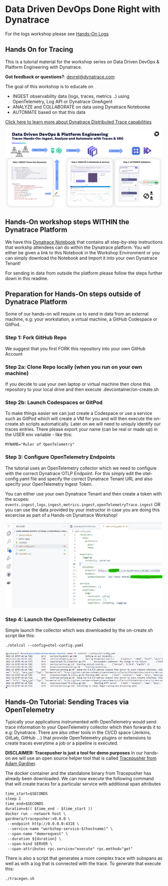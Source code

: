 # Data Driven DevOps Done Right with Dynatrace
For the logs workshop please see [Hands-On Logs](README.md)

## Hands On for Tracing
This is a tutorial material for the workshop series on Data Driven DevOps & Platform Engineering with Dynatrace.

**Got feedback or questions?**: [devrel@dynatrace.com](mailto:devrel@dynatrace.com?subject=DataDrivenDevOps%20Traces%20HandsOn)

The goal of this workshop is to educate on
- INGEST observability data (logs, traces, metrics ..) using OpenTelemetry, Log API or Dynatrace OneAgent
- ANALYZE and COLLABORATE on data using Dynatrace Notebooke
- AUTOMATE based on that this data

[Click here to learn more about Dynatrace Distributed Trace capabilities](https://www.dynatrace.com/support/help/observe-and-explore/purepath-distributed-traces/distributed-traces-overview)

![](./images/traces-handson-overview.png)

## Hands-On workshop steps WITHIN the Dynatrace Platform

We have this [Dynatrace Notebook](./notebooks/Data%20Driven%20DevOps%20On%20Hands%20for%20Traces_%20Ingest,%20Analyze,%20Automate%20(grabnerandi).json) that contains all step-by-step instructions that workshp attendees can do within the Dynatrace platform. 
You will either be given a link to this Notebook in the Workshop Environment or you can simply download the Notebook and Import it into your own Dynatrace Tenant!

For sending in data from outside the platform please follow the steps further down in this readme.

## Preparation for Hands-On steps outside of Dynatrace Platform

Some of our hands-on will require us to send in data from an external machine, e.g: your workstation, a virtual machine, a GitHub Codespace or GitPod.

### Step 1: Fork GitHub Repo
We suggest that you first FORK this repository into your own GitHub Account

### Step 2a: Clone Repo locally (when you run on your own machine)
If you decide to use your own laptop or virtual machine then clone this repository to your local drive and then execute .devcontainer/on-create.sh

### Step 2b: Launch Codespaces or GitPod
To make things easier we can just create a Codespace or use a service such as GitPod which will create a VM for you and will then execute the on-create.sh scripts automatically.
Later on we will need to uniquly identify our traces entries. There please export your name (can be real or made up) in the USER env variable - like this:
```
MYNAME="Ruler of OpenTelemetry"
```

### Step 3: Configure OpenTelemetry Endpoints
The tutorial uses an OpenTelemetry collector which we need to configure with the correct Dynatrace OTLP Endpoint.
For this simply edit the otel-config.yaml file and specify the correct Dynatrace Tenant URL and also specify your OpenTelemetry Ingest Token.

You can either use your own Dynatrace Tenant and then create a token with the scopes: `events.ingest,logs.ingest,metrics.ingest,openTelemetryTrace.ingest`
OR you can use the data provided by your instructor in case you are doing this excercise as part of a Hands-on Dynatrace Workshop!

![](./images/otel-config.png)

### Step 4: Launch the OpenTelemetry Collector

Simple launch the collector which was downloaded by the on-create.sh script like this:
```
./otelcol --config=otel-config.yaml
```

![](./images/otelcol-launched.png)

## Hands-On Tutorial: Sending Traces via OpenTelemetry

Typically your applications instrumented with OpenTelemetry would send trace information to your OpenTelemetry collector which then forwards it to e.g: Dynatrace.
There are also other tools in the CI/CD space (Jenkins, GitLab, GitHub ...) that provide OpenTelemetry plugins or extensions to create traces everytime a job or a pipeline is executed.

**DISCLAIMER: Tracepusher is just a tool for demo purposes**
In our hands-on we will use an open source helper tool that is called [Tracepusher from Adam Gardner](https://github.com/agardnerit/tracepusher). 

The docker container and the standalone binary from Tracepusher has already been downloaded. We can now execute the following command that will create traces for a particular service with additional span attributes

```
time_start=$SECONDS
sleep 1
time_end=$SECONDS
duration=$(( $time_end - $time_start ))
docker run --network host \
gardnera/tracepusher:v0.8.0 \
 --endpoint http://0.0.0.0:4318 \
 --service-name "workshop-service-$(hostname)" \
 --span-name "demorequest" \
 --duration ${duration} \
 --span-kind SERVER \
 --span-attributes rpc.service="execute" rpc.method="get"
```

There is also a script that generates a more complex trace with subspans as well as with a log that is connected with the trace.
To generate that execute this:
```
./tracegen.sh
```